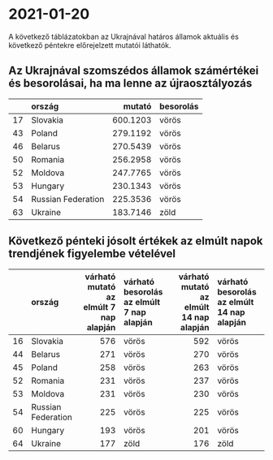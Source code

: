 # 2021-01-20
A következő táblázatokban az Ukrajnával határos államok aktuális és következő péntekre előrejelzett mutatói láthatók.
## Az Ukrajnával szomszédos államok számértékei és besorolásai, ha ma lenne az újraosztályozás

|   |ország             |   mutató|besorolás |
|:--|:------------------|--------:|:---------|
|17 |Slovakia           | 600.1203|vörös     |
|43 |Poland             | 279.1192|vörös     |
|46 |Belarus            | 270.5439|vörös     |
|50 |Romania            | 256.2958|vörös     |
|52 |Moldova            | 247.7765|vörös     |
|53 |Hungary            | 230.1343|vörös     |
|54 |Russian Federation | 225.3536|vörös     |
|63 |Ukraine            | 183.7146|zöld      |
## Következő pénteki jósolt értékek az elmúlt napok trendjének figyelembe vételével
|   |ország             | várható mutató az elmúlt 7 nap alapján|várható besorolás az elmúlt 7 nap alapján | várható mutató az elmúlt 14 nap alapján|várható besorolás az elmúlt 14 nap alapján |
|:--|:------------------|--------------------------------------:|:-----------------------------------------|---------------------------------------:|:------------------------------------------|
|16 |Slovakia           |                                    576|vörös                                     |                                     592|vörös                                      |
|44 |Belarus            |                                    271|vörös                                     |                                     270|vörös                                      |
|45 |Poland             |                                    258|vörös                                     |                                     263|vörös                                      |
|52 |Romania            |                                    231|vörös                                     |                                     237|vörös                                      |
|53 |Moldova            |                                    231|vörös                                     |                                     230|vörös                                      |
|54 |Russian Federation |                                    225|vörös                                     |                                     225|vörös                                      |
|60 |Hungary            |                                    193|vörös                                     |                                     201|vörös                                      |
|64 |Ukraine            |                                    177|zöld                                      |                                     176|zöld                                       |
